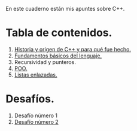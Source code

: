 En este cuaderno están mis apuntes sobre C++. 

# Tabla de contenidos.

1. [Historia y origen de C++ y para qué fue hecho.](https://github.com/devdani-cl/cuadernos/blob/main/c++/historia-origen.md)
1. [Fundamentos básicos del lenguaje.](https://github.com/devdani-cl/cuadernos/blob/main/c%2B%2B/fundamentos-basicos.md)
1. Recursividad y punteros.
1. [POO.](https://github.com/devdani-cl/cuadernos/blob/main/c%2B%2B/poo.md)
1. [Listas enlazadas.]()
# Desafíos.

1. Desafío número 1
1. [Desafío número 2](https://github.com/devdani-cl/cuadernos/blob/main/c%2B%2B/desafio-n2.md)
